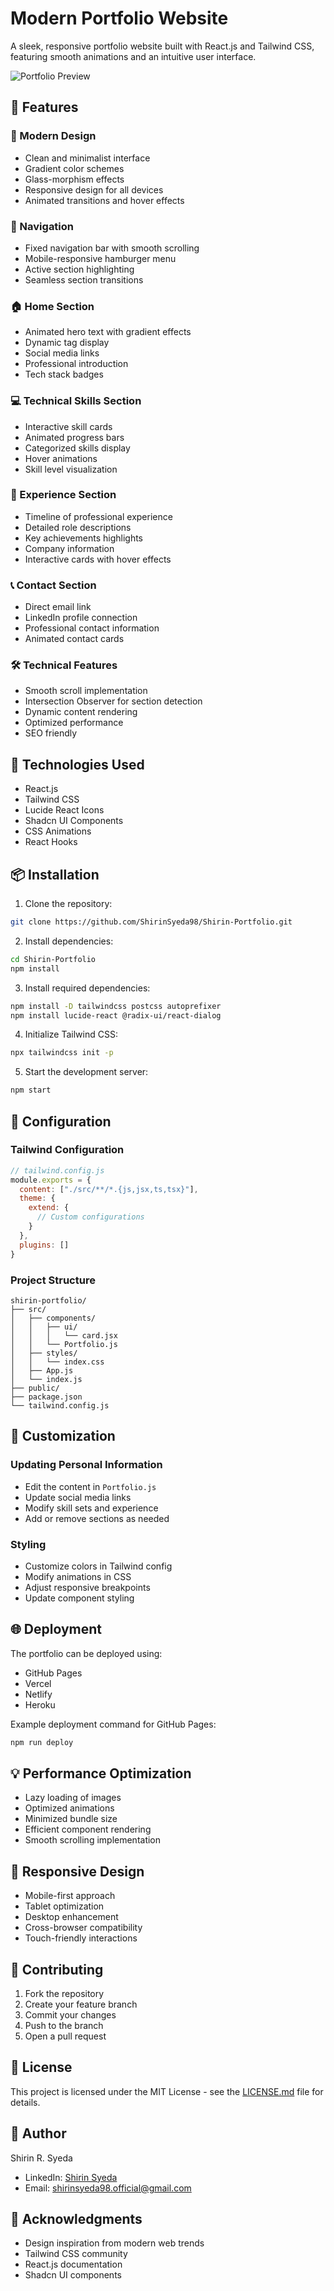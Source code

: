 # Modern Portfolio Website

A sleek, responsive portfolio website built with React.js and Tailwind CSS, featuring smooth animations and an intuitive user interface.

![Portfolio Preview](preview.png)

## 🌟 Features

### 🎨 Modern Design
- Clean and minimalist interface
- Gradient color schemes
- Glass-morphism effects
- Responsive design for all devices
- Animated transitions and hover effects

### 📱 Navigation
- Fixed navigation bar with smooth scrolling
- Mobile-responsive hamburger menu
- Active section highlighting
- Seamless section transitions

### 🏠 Home Section
- Animated hero text with gradient effects
- Dynamic tag display
- Social media links
- Professional introduction
- Tech stack badges

### 💻 Technical Skills Section
- Interactive skill cards
- Animated progress bars
- Categorized skills display
- Hover animations
- Skill level visualization

### 💼 Experience Section
- Timeline of professional experience
- Detailed role descriptions
- Key achievements highlights
- Company information
- Interactive cards with hover effects

### 📞 Contact Section
- Direct email link
- LinkedIn profile connection
- Professional contact information
- Animated contact cards

### 🛠 Technical Features
- Smooth scroll implementation
- Intersection Observer for section detection
- Dynamic content rendering
- Optimized performance
- SEO friendly

## 🚀 Technologies Used

- React.js
- Tailwind CSS
- Lucide React Icons
- Shadcn UI Components
- CSS Animations
- React Hooks

## 📦 Installation

1. Clone the repository:
```bash
git clone https://github.com/ShirinSyeda98/Shirin-Portfolio.git
```

2. Install dependencies:
```bash
cd Shirin-Portfolio
npm install
```

3. Install required dependencies:
```bash
npm install -D tailwindcss postcss autoprefixer
npm install lucide-react @radix-ui/react-dialog
```

4. Initialize Tailwind CSS:
```bash
npx tailwindcss init -p
```

5. Start the development server:
```bash
npm start
```

## 🔧 Configuration

### Tailwind Configuration
```javascript
// tailwind.config.js
module.exports = {
  content: ["./src/**/*.{js,jsx,ts,tsx}"],
  theme: {
    extend: {
      // Custom configurations
    }
  },
  plugins: []
}
```

### Project Structure
```
shirin-portfolio/
├── src/
│   ├── components/
│   │   ├── ui/
│   │   │   └── card.jsx
│   │   └── Portfolio.js
│   ├── styles/
│   │   └── index.css
│   ├── App.js
│   └── index.js
├── public/
├── package.json
└── tailwind.config.js
```

## 🎨 Customization

### Updating Personal Information
- Edit the content in `Portfolio.js`
- Update social media links
- Modify skill sets and experience
- Add or remove sections as needed

### Styling
- Customize colors in Tailwind config
- Modify animations in CSS
- Adjust responsive breakpoints
- Update component styling

## 🌐 Deployment

The portfolio can be deployed using:
- GitHub Pages
- Vercel
- Netlify
- Heroku

Example deployment command for GitHub Pages:
```bash
npm run deploy
```

## 💡 Performance Optimization

- Lazy loading of images
- Optimized animations
- Minimized bundle size
- Efficient component rendering
- Smooth scrolling implementation

## 📱 Responsive Design

- Mobile-first approach
- Tablet optimization
- Desktop enhancement
- Cross-browser compatibility
- Touch-friendly interactions

## 🤝 Contributing

1. Fork the repository
2. Create your feature branch
3. Commit your changes
4. Push to the branch
5. Open a pull request

## 📄 License

This project is licensed under the MIT License - see the [LICENSE.md](LICENSE.md) file for details.

## 👤 Author

Shirin R. Syeda
- LinkedIn: [Shirin Syeda](https://www.linkedin.com/in/shirinsyeda/)
- Email: shirinsyeda98.official@gmail.com

## 🙏 Acknowledgments

- Design inspiration from modern web trends
- Tailwind CSS community
- React.js documentation
- Shadcn UI components
